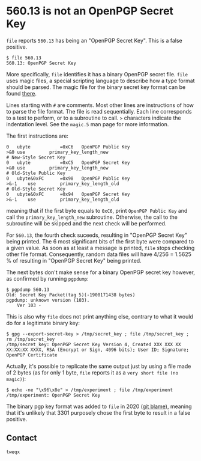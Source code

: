 # 560.13 is not an OpenPGP Secret Key
`file` reports `560.13` has being an "OpenPGP Secret Key". This is a false positive.
```
$ file 560.13
560.13: OpenPGP Secret Key
```

More specifically, `file` identifies it has a binary OpenPGP secret file. `file` uses magic files, a special scripting language to describe how a type format should be parsed. The magic file for the binary secret key format can be found [there](https://github.com/file/file/blob/269b5fc0fb81631e41458fe3a63254d5593335e4/magic/Magdir/pgp-binary-keys).

Lines starting with `#` are comments. Most other lines are instructions of how to parse the file format. The file is read sequentially. Each line corresponds to a test to perform, or to a subroutine to call. `>` characters indicate the indentation level. See the `magic.5` man page for more information.

The first instructions are:
```
0	ubyte			=0xC6	OpenPGP Public Key
>&0	use			primary_key_length_new
# New-Style Secret Key
0	ubyte			=0xC5	OpenPGP Secret Key
>&0	use			primary_key_length_new
# Old-Style Public Key
0	ubyte&0xFC		=0x98	OpenPGP Public Key
>&-1	use			primary_key_length_old
# Old-Style Secret Key
0	ubyte&0xFC		=0x94	OpenPGP Secret Key
>&-1	use			primary_key_length_old
```
meaning that if the first byte equals to `0xC6`, print `OpenPGP Public Key` and call the `primary_key_length_new` subroutine. Otherwise, the call to the subroutine will be skipped and the next check will be performed. 

For `560.13`, the fourth check suceeds, resulting in "OpenPGP Secret Key" being printed. The 6 most significant bits of the first byte were compared to a given value. As soon as at least a message is printed, `file` stops checking other file format. Consequently, random data files will have 4/256 = 1.5625 % of resulting in "OpenPGP Secret Key" being printed.

The next bytes don't make sense for a binary OpenPGP secret key however, as confirmed by running `pgpdump`:
```
$ pgpdump 560.13
Old: Secret Key Packet(tag 5)(-1900171438 bytes)
pgpdump: unknown version (103).
	Ver 103 - 
```

This is also why `file` does not print anything else, contrary to what it would do for a legitimate binary key:
```
$ gpg --export-secret-key > /tmp/secret_key ; file /tmp/secret_key ; rm /tmp/secret_key
/tmp/secret_key: OpenPGP Secret Key Version 4, Created XXX XXX XX XX:XX:XX XXXX, RSA (Encrypt or Sign, 4096 bits); User ID; Signature; OpenPGP Certificate
```

Actually, it's possible to replicate the same output just by using a file made of 2 bytes (as for only 1 byte, `file` reports it as a `very short file (no magic)`):
```
$ echo -ne "\x96\x8e" > /tmp/experiment ; file /tmp/experiment
/tmp/experiment: OpenPGP Secret Key
```

The binary pgp key format was added to `file` in 2020 ([git blame](https://github.com/file/file/blob/269b5fc0fb81631e41458fe3a63254d5593335e4/magic/Magdir/pgp-binary-keys)), meaning that it's unlikely that 3301 purposely chose the first byte to result in a false positive.

## Contact
`tweqx`
